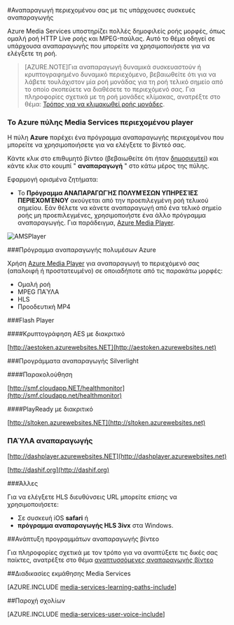 <properties 
    pageTitle="Αναπαραγωγή περιεχομένου σας | Microsoft Azure" 
    description="Αυτό το θέμα παραθέτει υπάρχοντα αναπαραγωγής που μπορείτε να χρησιμοποιήσετε για αναπαραγωγή του περιεχομένου." 
    services="media-services" 
    documentationCenter="" 
    authors="Juliako" 
    manager="erikre" 
    editor=""/>

<tags 
    ms.service="media-services" 
    ms.workload="media" 
    ms.tgt_pltfrm="na" 
    ms.devlang="na" 
    ms.topic="article" 
    ms.date="10/12/2016" 
    ms.author="juliako"/>


#<a name="playing-your-content-with-existing-players"></a>Αναπαραγωγή περιεχομένου σας με τις υπάρχουσες συσκευές αναπαραγωγής

Azure Media Services υποστηρίζει πολλές δημοφιλείς ροής μορφές, όπως ομαλή ροή HTTP Live ροής και MPEG-παύλας. Αυτό το θέμα οδηγεί σε υπάρχουσα αναπαραγωγής που μπορείτε να χρησιμοποιήσετε για να ελέγξετε τη ροή.

>[AZURE.NOTE]Για αναπαραγωγή δυναμικά συσκευαστούν ή κρυπτογραφημένο δυναμικό περιεχόμενο, βεβαιωθείτε ότι για να λάβετε τουλάχιστον μία ροή μονάδας για τη ροή τελικό σημείο από το οποίο σκοπεύετε να διαθέσετε το περιεχόμενό σας. Για πληροφορίες σχετικά με τη ροή μονάδες κλίμακας, ανατρέξτε στο θέμα: [Τρόπος για να κλιμακωθεί ροής μονάδες](media-services-portal-manage-streaming-endpoints.md).

### <a name="the-azure-portal-media-services-content-player"></a>Το Azure πύλης Media Services περιεχομένου player

Η πύλη **Azure** παρέχει ένα πρόγραμμα αναπαραγωγής περιεχομένου που μπορείτε να χρησιμοποιήσετε για να ελέγξετε το βίντεό σας.

Κάντε κλικ στο επιθυμητό βίντεο (βεβαιωθείτε ότι ήταν [δημοσιευτεί](media-services-portal-publish.md)) και κάντε κλικ στο κουμπί " **αναπαραγωγή** " στο κάτω μέρος της πύλης.

Εφαρμογή ορισμένα ζητήματα:

- Το **Πρόγραμμα ΑΝΑΠΑΡΑΓΩΓΉΣ ΠΟΛΥΜΈΣΩΝ ΥΠΗΡΕΣΊΕΣ ΠΕΡΙΕΧΟΜΈΝΟΥ** ακούγεται από την προεπιλεγμένη ροή τελικού σημείου. Εάν θέλετε να κάνετε αναπαραγωγή από ένα τελικό σημείο ροής μη προεπιλεγμένες, χρησιμοποιήστε ένα άλλο πρόγραμμα αναπαραγωγής. Για παράδειγμα, [Azure Media Player](http://amsplayer.azurewebsites.net/azuremediaplayer.html).


![AMSPlayer][AMSPlayer]

###<a name="azure-media-player"></a>Πρόγραμμα αναπαραγωγής πολυμέσων Azure

Χρήση [Azure Media Player](http://amsplayer.azurewebsites.net/azuremediaplayer.html) για αναπαραγωγή το περιεχόμενό σας (απαλοιφή ή προστατευμένο) σε οποιαδήποτε από τις παρακάτω μορφές:

- Ομαλή ροή
- MPEG ΠΑΎΛΑ
- HLS
- Προοδευτική MP4


###<a name="flash-player"></a>Flash Player

####<a name="aes-encrypted-with-token"></a>Κρυπτογράφηση AES με διακριτικό

[http://aestoken.azurewebsites.NET](http://aestoken.azurewebsites.net)

###<a name="silverlight-players"></a>Προγράμματα αναπαραγωγής Silverlight

####<a name="monitoring"></a>Παρακολούθηση

[http://smf.cloudapp.NET/healthmonitor](http://smf.cloudapp.net/healthmonitor)

####<a name="playready-with-token"></a>PlayReady με διακριτικό

[http://sltoken.azurewebsites.NET](http://sltoken.azurewebsites.net)

### <a name="dash-players"></a>ΠΑΎΛΑ αναπαραγωγής

[http://dashplayer.azurewebsites.NET](http://dashplayer.azurewebsites.net)

[http://dashif.org](http://dashif.org)

###<a name="other"></a>Άλλες

Για να ελέγξετε HLS διευθύνσεις URL μπορείτε επίσης να χρησιμοποιήσετε:

- Σε συσκευή iOS **safari** ή
- **πρόγραμμα αναπαραγωγής HLS 3ivx** στα Windows.

##<a name="developing-video-players"></a>Ανάπτυξη προγραμμάτων αναπαραγωγής βίντεο

Για πληροφορίες σχετικά με τον τρόπο για να αναπτύξετε τις δικές σας παίκτες, ανατρέξτε στο θέμα [αναπτυσσόμενες αναπαραγωγής βίντεο](media-services-develop-video-players.md)




##<a name="media-services-learning-paths"></a>Διαδικασίες εκμάθησης Media Services

[AZURE.INCLUDE [media-services-learning-paths-include](../../includes/media-services-learning-paths-include.md)]

##<a name="provide-feedback"></a>Παροχή σχολίων

[AZURE.INCLUDE [media-services-user-voice-include](../../includes/media-services-user-voice-include.md)]


[AMSPlayer]: ./media/media-services-playback-content-with-existing-players/media-services-portal-player.png
